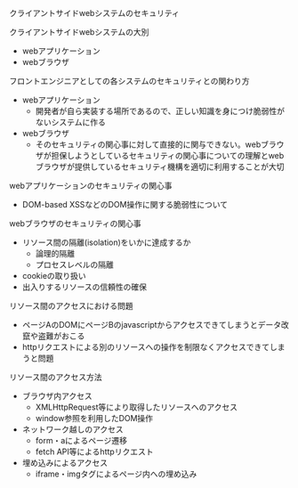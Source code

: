 クライアントサイドwebシステムのセキュリティ

クライアントサイドwebシステムの大別
* webアプリケーション
* webブラウザ

フロントエンジニアとしての各システムのセキュリティとの関わり方
* webアプリケーション
  * 開発者が自ら実装する場所であるので、正しい知識を身につけ脆弱性がないシステムに作る
* webブラウザ
  * そのセキュリティの関心事に対して直接的に関与できない。webブラウザが担保しようとしているセキュリティの関心事についての理解とwebブラウザが提供しているセキュリティ機構を適切に利用することが大切

webアプリケーションのセキュリティの関心事
* DOM-based XSSなどのDOM操作に関する脆弱性について

webブラウザのセキュリティの関心事
* リソース間の隔離(isolation)をいかに達成するか
  * 論理的隔離
  * プロセスレベルの隔離
* cookieの取り扱い
* 出入りするリソースの信頼性の確保

リソース間のアクセスにおける問題
* ページAのDOMにページBのjavascriptからアクセスできてしまうとデータ改竄や盗難がおこる
* httpリクエストによる別のリソースへの操作を制限なくアクセスできてしまうと問題

リソース間のアクセス方法
* ブラウザ内アクセス
    * XMLHttpRequest等により取得したリソースへのアクセス
    * window参照を利用したDOM操作
* ネットワーク越しのアクセス
    * form・aによるページ遷移
    * fetch API等によるhttpリクエスト
* 埋め込みによるアクセス
    * iframe・imgタグによるページ内への埋め込み

